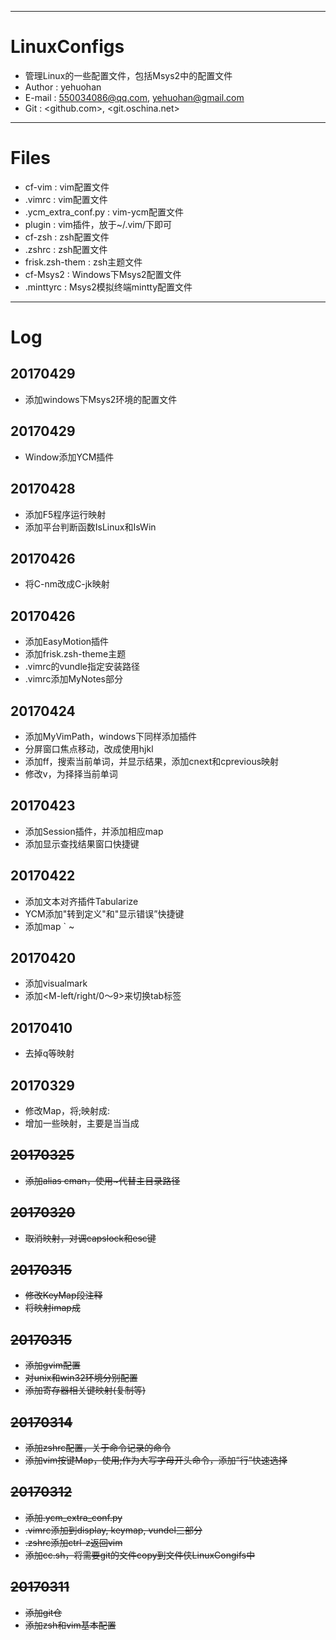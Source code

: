 
---
# LinuxConfigs
 - 管理Linux的一些配置文件，包括Msys2中的配置文件
 - Author : yehuohan
 - E-mail : <550034086@qq.com>, <yehuohan@gmail.com>
 - Git    : <github.com>, <git.oschina.net>


---
# Files
 - cf-vim                : vim配置文件
  - .vimrc               : vim配置文件
  - .ycm\_extra\_conf.py : vim-ycm配置文件
  - plugin               : vim插件，放于~/.vim/下即可
 - cf-zsh                : zsh配置文件
  - .zshrc               : zsh配置文件
  - frisk.zsh-them       : zsh主题文件
 - cf-Msys2              : Windows下Msys2配置文件
  - .minttyrc            : Msys2模拟终端mintty配置文件
 
---
# Log
## 20170429
 - 添加windows下Msys2环境的配置文件

## 20170429
 - Window添加YCM插件  

## 20170428
 - 添加F5程序运行映射
 - 添加平台判断函数IsLinux和IsWin

## 20170426
 - 将C-nm改成C-jk映射

## 20170426
 - 添加EasyMotion插件
 - 添加frisk.zsh-theme主题
 - .vimrc的vundle指定安装路径
 - .vimrc添加MyNotes部分

## 20170424
 - 添加MyVimPath，windows下同样添加插件
 - 分屏窗口焦点移动，改成使用<leader>hjkl
 - 添加<leader>ff，搜索当前单词，并显示结果，添加cnext和cprevious映射
 - 修改<leader>v，为择择当前单词

## 20170423
 - 添加Session插件，并添加相应map
 - 添加显示查找结果窗口快捷键

## 20170422
 - 添加文本对齐插件Tabularize
 - YCM添加"转到定义"和"显示错误”快捷键
 - 添加map <leader>` ~

## 20170420
 - 添加visualmark
 - 添加<M-left/right/0～9>来切换tab标签

## 20170410
 - 去掉<leader>q等映射

## 20170329
 - 修改Map，将;映射成:
 - 增加一些映射，主要是当<leader>当成<S>

## 20170325
 - 添加alias cman，使用~代替主目录路径

## 20170320
 - 取消<C-a>映射，对调capslock和esc键
 
## 20170315
 - 修改KeyMap段注释
 - 将<C-a>映射imap成<esc>

## 20170315
 - 添加gvim配置
 - 对unix和win32环境分别配置
 - 添加寄存器相关键映射(复制等)

## 20170314
 - 添加zshrc配置，关于命令记录的命令
 - 添加vim按键Map，使用;作为大写字母开头命令，添加“行”快速选择
 
## 20170312
 - 添加.ycm_extra_conf.py
 - .vimrc添加到display, keymap, vundel三部分
 - .zshrc添加ctrl-z返回vim
 - 添加cc.sh，将需要git的文件copy到文件侠LinuxCongifs中
 
## 20170311
 - 添加git仓
 - 添加zsh和vim基本配置
